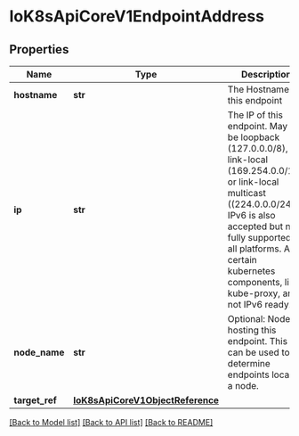 # IoK8sApiCoreV1EndpointAddress

## Properties
Name | Type | Description | Notes
------------ | ------------- | ------------- | -------------
**hostname** | **str** | The Hostname of this endpoint | [optional] 
**ip** | **str** | The IP of this endpoint. May not be loopback (127.0.0.0/8), link-local (169.254.0.0/16), or link-local multicast ((224.0.0.0/24). IPv6 is also accepted but not fully supported on all platforms. Also, certain kubernetes components, like kube-proxy, are not IPv6 ready. | 
**node_name** | **str** | Optional: Node hosting this endpoint. This can be used to determine endpoints local to a node. | [optional] 
**target_ref** | [**IoK8sApiCoreV1ObjectReference**](IoK8sApiCoreV1ObjectReference.md) |  | [optional] 

[[Back to Model list]](../README.md#documentation-for-models) [[Back to API list]](../README.md#documentation-for-api-endpoints) [[Back to README]](../README.md)

